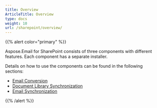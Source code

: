 ```yaml
---
title: Overview
ArticleTitle: Overview
type: docs
weight: 10
url: /sharepoint/overview/
---
```



{{% alert color="primary" %}} 

Aspose.Email for SharePoint consists of three components with different features. Each component has a separate installer. 

Details on how to use the components can be found in the following sections:

- [Email Conversion](/email/sharepoint/email-conversion//)
- [Document Library Synchronization](/email/sharepoint/document-library-synchronization//)
- [Email Synchronization](/email/sharepoint/email-synchronization//)

{{% /alert %}}
